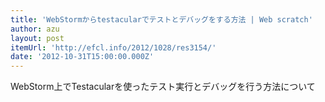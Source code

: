 ```yaml
---
title: 'WebStormからtestacularでテストとデバッグをする方法 | Web scratch'
author: azu
layout: post
itemUrl: 'http://efcl.info/2012/1028/res3154/'
date: '2012-10-31T15:00:00.000Z'
---
```

WebStorm上でTestacularを使ったテスト実行とデバッグを行う方法について
